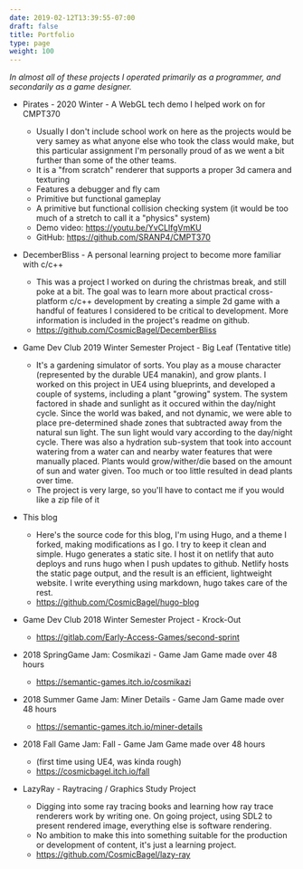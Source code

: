 ```yaml
---
date: 2019-02-12T13:39:55-07:00
draft: false
title: Portfolio
type: page
weight: 100
---
```


*In almost all of these projects I operated primarily as a programmer, and secondarily as a game
designer.*

- Pirates - 2020 Winter - A WebGL tech demo I helped work on for CMPT370
    - Usually I don't include school work on here as the projects would be very samey as what anyone
      else who took the class would make, but this particular assignment I'm personally proud of as
      we went a bit further than some of the other teams.
    - It is a "from scratch" renderer that supports a proper 3d camera and texturing
    - Features a debugger and fly cam
    - Primitive but functional gameplay
    - A primitive but functional collision checking system (it would be too much of a stretch to
      call it a "physics" system)
    - Demo video: https://youtu.be/YvCLlfgVmKU
    - GitHub: https://github.com/SRANP4/CMPT370

- DecemberBliss - A personal learning project to become more familiar with c/c++
    - This was a project I worked on during the christmas break, and still poke at a bit. The goal
      was to learn more about practical cross-platform c/c++ development by creating a simple 2d
      game with a handful of features I considered to be critical to development. More information
      is included in the project's readme on github.
    - https://github.com/CosmicBagel/DecemberBliss

- Game Dev Club 2019 Winter Semester Project - Big Leaf (Tentative title)
	- It's a gardening simulator of sorts. You play as a mouse character (represented by the durable
    UE4 manakin), and grow plants. I worked on this project in UE4 using blueprints, and developed
    a couple of systems, including a plant "growing" system. The system factored in shade and
    sunlight as it occured within the day/night cycle. Since the world was baked, and not dynamic,
    we were able to place pre-determined shade zones that subtracted away from the natural sun
    light. The sun light would vary according to the day/night cycle. There was also a hydration
    sub-system that took into account watering from a water can and nearby water features that were
    manually placed. Plants would grow/wither/die based on the amount of sun and water given. Too
    much or too little resulted in dead plants over time.
    - The project is very large, so you'll have to contact me if you would like a zip file of it

- This blog
  - Here's the source code for this blog, I'm using Hugo, and a theme I forked, making
    modifications as I go. I try to keep it clean and simple. Hugo generates a static site. I host
    it on netlify that auto deploys and runs hugo when I push updates to github. Netlify hosts the
    static page output, and the result is an efficient, lightweight website. I write everything
    using markdown, hugo takes care of the rest.
  - https://github.com/CosmicBagel/hugo-blog

- Game Dev Club 2018 Winter Semester Project - Krock-Out
  - https://gitlab.com/Early-Access-Games/second-sprint

- 2018 SpringGame Jam: Cosmikazi - Game Jam Game made over 48 hours
  - https://semantic-games.itch.io/cosmikazi

- 2018 Summer Game Jam: Miner Details - Game Jam Game made over 48 hours
  - https://semantic-games.itch.io/miner-details

- 2018 Fall Game Jam: Fall - Game Jam Game made over 48 hours
  - (first time using UE4, was kinda rough)
  - https://cosmicbagel.itch.io/fall

- LazyRay - Raytracing / Graphics Study Project
  - Digging into some ray tracing books and learning how ray trace renderers work by writing one.
    On going project, using SDL2 to present rendered image, everything else is software rendering.
  - No ambition to make this into something suitable for the production or development of content,
    it's just a learning project.
  - https://github.com/CosmicBagel/lazy-ray
